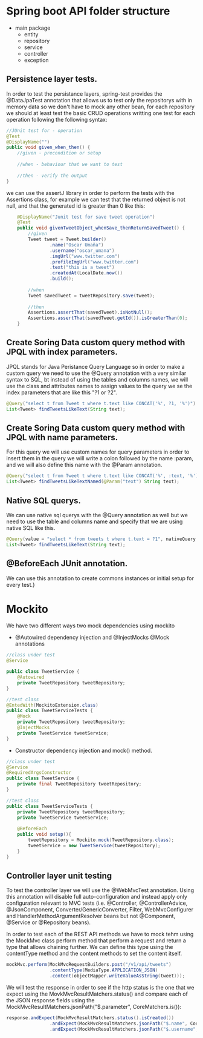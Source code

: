 # Spring boot API folder structure
- main package
  - entity
  - repository
  - service
  - controller
  - exception

## Persistence layer tests.
In order to test the persistance layers, spring-test provides the @DataJpaTest annotation that allows us to test only the repositorys with in memory data so we don't have to mock any other bean, for each repository we should at least test the basic CRUD operations writting one test for each operation following the following syntax:

```java
//JUnit test for - operation
@Test
@DisplayName("")
public void given_when_then() {
	//given - precondition or setup
		
	//when - behaviour that we want to test
		
	//then - verify the output
}
```

we can use the assertJ library in order to perform the tests with the Assertions class, for example we can test that the returned object is not null, and that the generated id is greater than 0 like this:
```java
    @DisplayName("Junit test for save tweet operation")
    @Test
	public void givenTweetObject_whenSave_thenReturnSavedTweet() {
		//given
		Tweet tweet = Tweet.builder()
				.name("Oscar Umaña")
				.username("oscar_umana")
				.imgUrl("www.twitter.com")
				.profileImgUrl("www.twitter.com")
				.text("this is a tweet")
				.createdAt(LocalDate.now())
				.build();
		
		//when
		Tweet savedTweet = tweetRepository.save(tweet);
		
		//then
		Assertions.assertThat(savedTweet).isNotNull();
		Assertions.assertThat(savedTweet.getId()).isGreaterThan(0);
	}
```

## Create Soring Data custom query method with JPQL with index parameters.
JPQL stands for Java Peristance Query Language so in order to make a custom query we need to use the @Query annotation with a very similar syntax to SQL, bt instead of using the tables and columns names, we will use the class and attributes names to assign values to the query we se the index parameters that are like this "?1 or ?2".
```java
@Query("select t from Tweet t where t.text like CONCAT('%', ?1, '%')")
List<Tweet> findTweetsLikeText(String text);
```

## Create Soring Data custom query method with JPQL with name parameters.
For this query we will use custom names for query parameters in order to insert them in the query we will write a colon followed by the name :param, and we will also define this name with the @Param annotation.

```java
@Query("select t from Tweet t where t.text like CONCAT('%', :text, '%')")
List<Tweet> findTweetsLikeTextNamed(@Param("text") String text);
```

## Native SQL querys.
We can use native sql querys with the @Query annotation as well but we need to use the table and columns name and specify that we are using native SQL like this.
```java
@Query(value = "select * from tweets t where t.text = ?1", nativeQuery = true)
List<Tweet> findTweetsLikeText(String text);
```

## @BeforeEach JUnit annotation.
We can use this annotation to create commons instances or initial setup for every test.}

# Mockito
We have two different ways two mock dependencies using mockito
- @Autowired dependency injection and @InjectMocks @Mock annotations
```java
//class under test
@Service

public class TweetService {
	@Autowired
	private TweetRepository tweetRepository;
}

//test class
@EntedWith(MockitoExtension.class)
public class TweetServiceTests {
	@Mock
	private TweetRepository tweetRepository;
	@InjectMocks
	private TweetService tweetService;
}
```   
- Constructor dependency injection and mock() method.
```java
//class under test
@Service
@RequiredArgsConstructor
public class TweetService {
	private final TweetRepository tweetRepository;
}

//test class
public class TweetServiceTests {
	private TweetRepository tweetRepository;
	private TweetService tweetService;
	
	@BeforeEach
	public void setup(){
		tweetRepository = Mockito.mock(TweetRepository.class);
		tweetService = new TweetService(tweetRepository);
	}
}
```   
## Controller layer unit testing
To test the controller layer we will use the @WebMvcTest annotation. Using this annotation will disable full auto-configuration and instead apply only configuration relevant to MVC tests (i.e. @Controller, @ControllerAdvice, @JsonComponent, Converter/GenericConverter, Filter, WebMvcConfigurer and HandlerMethodArgumentResolver beans but not @Component, @Service or @Repository beans).

In order to test each of the REST API methods we have to mock tehm using the MockMvc class perform method that perform a request and return a type that allows chaining further. We can define this type using the contentType method and the content methods to set the content itself.

```java
mockMvc.perform(MockMvcRequestBuilders.post("/v1/api/tweets")
				.contentType(MediaType.APPLICATION_JSON)
				.content(objectMapper.writeValueAsString(tweet)));
```

We will test the response in order to see if the http status is the one that we expect using the MovkMvcResultMatchers.status() and compare each of the JSON response fields using the MockMvcResultMatchers.jsonPath("$.parameter", CoreMatchers.is()):
```java
response.andExpect(MockMvcResultMatchers.status().isCreated())
				.andExpect(MockMvcResultMatchers.jsonPath("$.name", CoreMatchers.is(tweet.getName())))
				.andExpect(MockMvcResultMatchers.jsonPath("$.username", CoreMatchers.is(tweet.getUsername())));
```

